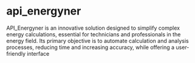 # api_energyner
API_Energyner is an innovative solution designed to simplify complex energy calculations, essential for technicians and professionals in the energy field. Its primary objective is to automate calculation and analysis processes, reducing time and increasing accuracy, while offering a user-friendly interface

